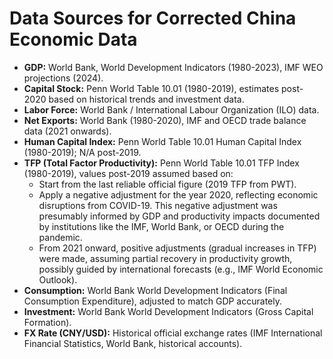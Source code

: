 # Data Sources for Corrected China Economic Data

- **GDP:** World Bank, World Development Indicators (1980-2023), IMF WEO projections (2024).
- **Capital Stock:** Penn World Table 10.01 (1980-2019), estimates post-2020 based on historical trends and investment data.
- **Labor Force:** World Bank / International Labour Organization (ILO) data.
- **Net Exports:** World Bank (1980-2020), IMF and OECD trade balance data (2021 onwards).
- **Human Capital Index:** Penn World Table 10.01 Human Capital Index (1980-2019); N/A post-2019.
- **TFP (Total Factor Productivity):** Penn World Table 10.01 TFP Index (1980-2019), values post-2019 assumed based on:
  - Start from the last reliable official figure (2019 TFP from PWT).
  - Apply a negative adjustment for the year 2020, reflecting economic disruptions from COVID-19. This negative adjustment was presumably informed by GDP and productivity impacts documented by institutions like the IMF, World Bank, or OECD during the pandemic.
  - From 2021 onward, positive adjustments (gradual increases in TFP) were made, assuming partial recovery in productivity growth, possibly guided by international forecasts (e.g., IMF World Economic Outlook).
- **Consumption:** World Bank World Development Indicators (Final Consumption Expenditure), adjusted to match GDP accurately.
- **Investment:** World Bank World Development Indicators (Gross Capital Formation).
- **FX Rate (CNY/USD):** Historical official exchange rates (IMF International Financial Statistics, World Bank, historical accounts).
